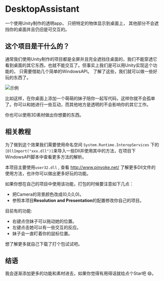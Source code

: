 # DesktopAssistant

一个使用Unity制作的透明app， 只把特定的物体显示到桌面上， 其他部分不会遮挡你的桌面并且仍旧是可交互的。
	
## 这个项目是干什么的？
 
 通常我们使用Unity制作的项目都是全屏并且完全遮挡住桌面的，我们不能穿透它看到桌面的其它东西，也就不能交互了。但事实上我们是可以用Unity实现这个功能的， 只需要借助几个简单的WindowsAPI。 了解了这些，我们就可以做一些好玩的东西了。
	
![示例](http://blog.lidonghui.xyz:8080/Github/DesktopAssistant1.jpg)

比如这样，在你桌面上添加一个萌萌的妹子陪你一起写代码，这样你就不会孤单了。你可以和她进行一些互动，而其他地方是透明的不会影响你的其它工作。

你也可以使用3D素材做出你想要的东西。

## 相关教程

为了做到这个效果我们需要使用命名空间 ```System.Runtime.InteropServices``` 下的```[DllImport("xxx.dll")]```来导入一些Dll并使用其中的方法，在项目下WindowsAPI脚本中查看更多方法的解析。

本项目主要使用```user32.dll``` , 查看 http://www.pinvoke.net/ 了解更多Dll文件的使用方法，也许你可以做出更多好玩的功能。 

如果你想在自己的项目中使用该功能，打包的时候要注意如下几点：
 * 把Camera的背景颜色改成(0,0,0,0)。
 * 参照本项目**Resolution and Presentation**的配置修改你自己的项目。

目前有的功能:
 * 右键点住妹子可以拖动她的位置。
 * 左键点击她可以有一些交互的反应。
 * 妹子会一直盯着你的鼠标位置。

想了解更多就自己下载了打个包试试吧。

## 结语

我会逐渐添加更多的功能和素材进去，如果你觉得有用得话就给点个Star吧 :smile:。
